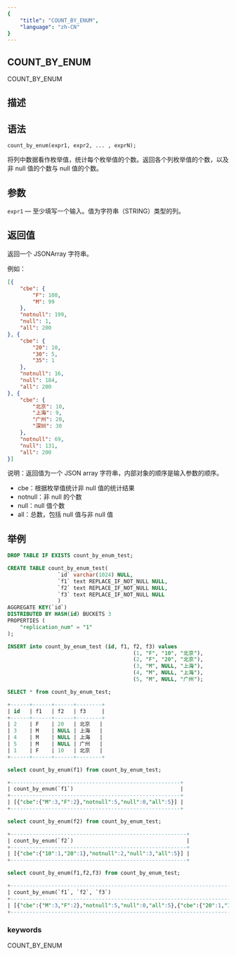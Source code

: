 ```yaml
---
{
    "title": "COUNT_BY_ENUM",
    "language": "zh-CN"
}
---
```


<!-- 
Licensed to the Apache Software Foundation (ASF) under one
or more contributor license agreements.  See the NOTICE file
distributed with this work for additional information
regarding copyright ownership.  The ASF licenses this file
to you under the Apache License, Version 2.0 (the
"License"); you may not use this file except in compliance
with the License.  You may obtain a copy of the License at

  http://www.apache.org/licenses/LICENSE-2.0

Unless required by applicable law or agreed to in writing,
software distributed under the License is distributed on an
"AS IS" BASIS, WITHOUT WARRANTIES OR CONDITIONS OF ANY
KIND, either express or implied.  See the License for the
specific language governing permissions and limitations
under the License.
-->

## COUNT_BY_ENUM

COUNT_BY_ENUM

## 描述
## 语法

`count_by_enum(expr1, expr2, ... , exprN);`

将列中数据看作枚举值，统计每个枚举值的个数。返回各个列枚举值的个数，以及非 null 值的个数与 null 值的个数。

## 参数

`expr1` — 至少填写一个输入。值为字符串（STRING）类型的列。

## 返回值

返回一个 JSONArray 字符串。

例如：
```json
[{
	"cbe": {
		"F": 100,
		"M": 99
	},
	"notnull": 199,
	"null": 1,
	"all": 200
}, {
	"cbe": {
		"20": 10,
		"30": 5,
		"35": 1
	},
	"notnull": 16,
	"null": 184,
	"all": 200
}, {
	"cbe": {
		"北京": 10,
		"上海": 9,
		"广州": 20,
		"深圳": 30
	},
	"notnull": 69,
	"null": 131,
	"all": 200
}]
```
说明：返回值为一个 JSON array 字符串，内部对象的顺序是输入参数的顺序。
* cbe：根据枚举值统计非 null 值的统计结果
* notnull：非 null 的个数
* null：null 值个数
* all：总数，包括 null 值与非 null 值

## 举例

```sql
DROP TABLE IF EXISTS count_by_enum_test;

CREATE TABLE count_by_enum_test(
                `id` varchar(1024) NULL,
                `f1` text REPLACE_IF_NOT_NULL NULL,
                `f2` text REPLACE_IF_NOT_NULL NULL,
                `f3` text REPLACE_IF_NOT_NULL NULL
                )
AGGREGATE KEY(`id`)
DISTRIBUTED BY HASH(id) BUCKETS 3 
PROPERTIES ( 
    "replication_num" = "1"
); 

INSERT into count_by_enum_test (id, f1, f2, f3) values
                                        (1, "F", "10", "北京"),
                                        (2, "F", "20", "北京"),
                                        (3, "M", NULL, "上海"),
                                        (4, "M", NULL, "上海"),
                                        (5, "M", NULL, "广州");

SELECT * from count_by_enum_test;

+------+------+------+--------+
| id   | f1   | f2   | f3     |
+------+------+------+--------+
| 2    | F    | 20   | 北京   |
| 3    | M    | NULL | 上海   |
| 4    | M    | NULL | 上海   |
| 5    | M    | NULL | 广州   |
| 1    | F    | 10   | 北京   |
+------+------+------+--------+

select count_by_enum(f1) from count_by_enum_test;

+------------------------------------------------------+
| count_by_enum(`f1`)                                  |
+------------------------------------------------------+
| [{"cbe":{"M":3,"F":2},"notnull":5,"null":0,"all":5}] |
+------------------------------------------------------+

select count_by_enum(f2) from count_by_enum_test;

+--------------------------------------------------------+
| count_by_enum(`f2`)                                    |
+--------------------------------------------------------+
| [{"cbe":{"10":1,"20":1},"notnull":2,"null":3,"all":5}] |
+--------------------------------------------------------+

select count_by_enum(f1,f2,f3) from count_by_enum_test;

+-----------------------------------------------------------------------------------------------------------------------------------------------------------------------------------+
| count_by_enum(`f1`, `f2`, `f3`)                                                                                                                                                   |
+-----------------------------------------------------------------------------------------------------------------------------------------------------------------------------------+
| [{"cbe":{"M":3,"F":2},"notnull":5,"null":0,"all":5},{"cbe":{"20":1,"10":1},"notnull":2,"null":3,"all":5},{"cbe":{"广州":1,"上海":2,"北京":2},"notnull":5,"null":0,"all":5}]       |
+-----------------------------------------------------------------------------------------------------------------------------------------------------------------------------------+

```

### keywords

COUNT_BY_ENUM
